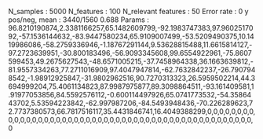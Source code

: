 N_samples                     : 5000
N_features                    : 100
N_relevant features           : 50
Error rate                    : 0
y pos/neg, mean               : 3440/1560 0.688
Params                        : 96.8210190874,2.3381166257,65.1482609799,-92.1983747383,97.9602517092,-57.1536144632,-83.9447580234,65.9109007499,-53.5209490375,10.1419986086,-58.2759336946,-1.18767291144,9.53628815488,11.6615814127,-97.2723639951,-30.800183496,-56.9093345608,99.6554922961,-75.8607599453,49.2675627543,-48.6571005215,-37.7458964338,36.1663639812,-81.9557334263,77.2711016909,97.4047947814,-62.7632842237,-26.7907948542,-1.98912925847,-31.9802962516,90.7270313323,26.5959502214,44.3694999204,75.4061134823,87.9987975877,89.3098864511,-93.161409581,1.91977053856,84.5592576112,-0.600114497926,65.0741773532,-54.3586443702,5.53594223842,-62.997987206,-84.5493948436,-70.226289623,72.7737380573,66.7817516117,35.4431846741,16.4049388299,0,0,0,0,0,0,0,0,0,0,0,0,0,0,0,0,0,0,0,0,0,0,0,0,0,0,0,0,0,0,0,0,0,0,0,0,0,0,0,0,0,0,0,0,0,0,0,0,0,0

